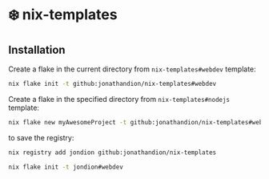 # ❄️ nix-templates

## Installation

Create a flake in the current directory from `nix-templates#webdev` template:
```sh
nix flake init -t github:jonathandion/nix-templates#webdev
```

Create a flake in the specified directory from `nix-templates#nodejs` template:
```sh
nix flake new myAwesomeProject -t github:jonathandion/nix-templates#webdev
```

to save the registry:
```sh
nix registry add jondion github:jonathandion/nix-templates

nix flake init -t jondion#webdev
```

